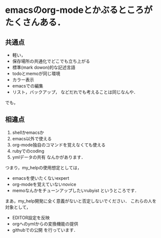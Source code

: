 # emacsのorg-modeとかぶるところがたくさんある．

## 共通点
- 軽い，
- 保存場所の共通化でどこでも立ち上がる
- 標準(mark dowon)的な記述言語
- todoとmemoが同じ環境
- カラー表示
- emacsでの編集
- リスト，バックアップ，
などだれでも考えることは同じなんや．

でも，

## 相違点
1. shellかemacsか
1. emacs以外で使える
1. org-mode独自のコマンドを覚えなくても使える
1. rubyでのcoding
1. ymlデータの共有
なんかがあります．

つまり，my_helpの使用想定としては，
- emacsを使いたくないexpert
- org-modeを覚えていないnovice
- memoなんかをチューンアップしたいrubyist
というところです．

まあ，my_help開発に全く意義がないと否定しないでください．
これらの人を対象として，
- EDITOR設定を反映
- orgへのymlからの変換機能の提供
- githubでの公開
を行っています．
